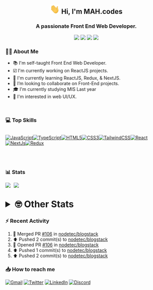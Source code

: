 <h2 align="center"><img src="./Hi.gif" width="30px" height="30px"> Hi, I'm MAH.codes</h2>

<h3 align="center">A passionate Front End Web Developer.</h3>

<div align="center">
  <a href="https://www.linux.org"><img src="https://img.shields.io/badge/OS-Linux-e06c75?style=for-the-badge&logoColor=7287fd&logo=linux&color=7287fd&labelColor=1E1E2E" /></a>
	<a href="https://archlinux.org"><img src="https://img.shields.io/badge/DISTRO-Arch-56b6c2?style=for-the-badge&logo=arch-linux&logoColor=7287fd&color=7287fd&labelColor=1E1E2E" /></a>
	<a href="https://dwm.suckless.org"><img src="https://img.shields.io/badge/WM-DWM-005577?style=for-the-badge&logo=dwm&color=7287fd&logoColor=7287fd&labelColor=1E1E2E" /></a>
	<a href="https://neovim.io"><img src="https://img.shields.io/badge/IDE-Neovim-98c379?style=for-the-badge&logo=neovim&color=7287fd&logoColor=7287fd&labelColor=1E1E2E" /></a>
</div>

### :man_technologist: About Me

- :books: I'm self-taught Front End Web Developer.
- :ballot_box_with_check: I'm currently working on ReactJS projects.
- :dart: I'm currently learning ReactJS, Redux, & NextJS.
- :eyes: I’m looking to collaborate on Front-End projects.
- :mortar_board: I'm currently studying MIS Last year
- :art: I'm interested in web UI/UX.

<br>

### :computer: Top Skills

<div style="display:flex;">

<a href="https://developer.mozilla.org/en-US/docs/Web/JavaScript" target="_blank" rel="noreferrer"><img
    src="https://raw.githubusercontent.com/danielcranney/readme-generator/main/public/icons/skills/javascript-colored.svg"
    width="36" height="36" alt="JavaScript" /></a><a href="https://www.typescriptlang.org/" target="_blank"
  rel="noreferrer"><img
    src="https://raw.githubusercontent.com/danielcranney/readme-generator/main/public/icons/skills/typescript-colored.svg"
    width="36" height="36" alt="TypeScript" /></a><a href="https://developer.mozilla.org/en-US/docs/Glossary/HTML5"
  target="_blank" rel="noreferrer"><img
    src="https://raw.githubusercontent.com/danielcranney/readme-generator/main/public/icons/skills/html5-colored.svg"
    width="36" height="36" alt="HTML5" /></a><a href="https://www.w3.org/TR/CSS/#css" target="_blank"
  rel="noreferrer"><img
    src="https://raw.githubusercontent.com/danielcranney/readme-generator/main/public/icons/skills/css3-colored.svg"
    width="36" height="36" alt="CSS3" /></a><a href="https://tailwindcss.com/" target="_blank" rel="noreferrer"><img
    src="https://raw.githubusercontent.com/danielcranney/readme-generator/main/public/icons/skills/tailwindcss-colored.svg"
    width="36" height="36" alt="TailwindCSS" /></a><a href="https://reactjs.org/" target="_blank" rel="noreferrer"><img
    src="https://raw.githubusercontent.com/danielcranney/readme-generator/main/public/icons/skills/react-colored.svg"
    width="36" height="36" alt="React" /></a><a href="https://nextjs.org/docs" target="_blank" rel="noreferrer"><img
    src="https://raw.githubusercontent.com/danielcranney/readme-generator/main/public/icons/skills/nextjs-colored.svg"
    width="36" height="36" alt="NextJs" /></a><a href="https://redux.js.org/" target="_blank" rel="noreferrer"><img
    src="https://raw.githubusercontent.com/danielcranney/readme-generator/main/public/icons/skills/redux-colored.svg"
    width="36" height="36" alt="Redux" /></a>

</div>

<br>
<br>

### :bar_chart: Stats

<img src="https://github-readme-stats.vercel.app/api?username=MAHcodes&show_icons=true&locale=en" width="49%" /><span style="display:inline-block;width:2%"></span><img src="https://github-readme-streak-stats.herokuapp.com/?user=MAHcodes&" width="49%" />

<br>

<details>
<summary style="font-size: 1.75rem; font-weight: bold;"><strong style="font-size: 1.75rem; font-weight: bold;"> 🤓 Other Stats </strong></summary>

<a href="https://www.github.com/mahcodes"><img src="https://komarev.com/ghpvc/?username=MAHcodes&style=for-the-badge" alt="MAHcodes github profile views" /></a>
<a href="https://wakatime.com/@44eeab2c-51f5-4574-a918-82e5b17d9c49"><img src="https://wakatime.com/badge/user/44eeab2c-51f5-4574-a918-82e5b17d9c49.svg?style=for-the-badge" alt="Total time coded since Jun 29 2022" /></a>

<!--START_SECTION:waka-->
![Lines of code](https://img.shields.io/badge/From%20Hello%20World%20I%27ve%20Written-843%20Thousand%20lines%20of%20code-blue)

**🐱 My GitHub Data** 

> 🏆 436 Contributions in the Year 2023
 > 
> 📦 341.7 kB Used in GitHub's Storage 
 > 
> 💼 Opted to Hire
 > 
> 📜 30 Public Repositories 
 > 
> 🔑 8 Private Repositories  
 > 
**I'm a Night 🦉** 

```text
🌞 Morning      176 commits       ███░░░░░░░░░░░░░░░░░░░░░░   14.24 % 
🌆 Daytime      286 commits       █████░░░░░░░░░░░░░░░░░░░░   23.14 % 
🌃 Evening      483 commits       █████████░░░░░░░░░░░░░░░░   39.08 % 
🌙 Night        291 commits       ██████░░░░░░░░░░░░░░░░░░░   23.54 % 

```
📅 **I'm Most Productive on Monday** 

```text
Monday         211 commits       ████░░░░░░░░░░░░░░░░░░░░░   17.07 % 
Tuesday        193 commits       ████░░░░░░░░░░░░░░░░░░░░░   15.61 % 
Wednesday      145 commits       ███░░░░░░░░░░░░░░░░░░░░░░   11.73 % 
Thursday       154 commits       ███░░░░░░░░░░░░░░░░░░░░░░   12.46 % 
Friday         153 commits       ███░░░░░░░░░░░░░░░░░░░░░░   12.38 % 
Saturday       193 commits       ████░░░░░░░░░░░░░░░░░░░░░   15.61 % 
Sunday         187 commits       ███░░░░░░░░░░░░░░░░░░░░░░   15.13 % 

```


📊 **This Week I Spent My Time On** 

```text
⌚︎ Time Zone: Asia/Beirut

💬 Programming Languages: 
TypeScript               6 hrs 59 mins       █████████████████░░░░░░░░   69.86 % 
Lua                      57 mins             ██░░░░░░░░░░░░░░░░░░░░░░░   09.64 % 
Go                       39 mins             █░░░░░░░░░░░░░░░░░░░░░░░░   06.56 % 
CSS                      30 mins             █░░░░░░░░░░░░░░░░░░░░░░░░   05.07 % 
Markdown                 28 mins             █░░░░░░░░░░░░░░░░░░░░░░░░   04.75 % 

🔥 Editors: 
Neovim                   10 hrs              █████████████████████████   100.00 % 

🐱‍💻 Projects: 
blogstack                6 hrs 49 mins       █████████████████░░░░░░░░   68.20 % 
dotfiles                 1 hr                ██░░░░░░░░░░░░░░░░░░░░░░░   10.05 % 
Unknown Project          43 mins             █░░░░░░░░░░░░░░░░░░░░░░░░   07.30 % 
lichess                  30 mins             █░░░░░░░░░░░░░░░░░░░░░░░░   05.02 % 
vimwiki                  23 mins             █░░░░░░░░░░░░░░░░░░░░░░░░   03.92 % 

💻 Operating System: 
Linux                    10 hrs              █████████████████████████   100.00 % 

```

**I Mostly Code in JavaScript** 

```text
JavaScript               14 repos            ████████████░░░░░░░░░░░░░   48.28 % 
Python                   3 repos             ██░░░░░░░░░░░░░░░░░░░░░░░   10.34 % 
TypeScript               3 repos             ██░░░░░░░░░░░░░░░░░░░░░░░   10.34 % 
HTML                     2 repos             █░░░░░░░░░░░░░░░░░░░░░░░░   06.90 % 
PHP                      2 repos             █░░░░░░░░░░░░░░░░░░░░░░░░   06.90 % 

```



 Last Updated on 21/02/2023 18:38:53 UTC
<!--END_SECTION:waka-->

</details>

### :zap: Recent Activity

<!--RECENT_ACTIVITY:start-->
1. 🎉 Merged PR [#106](https://github.com/nodetec/blogstack/pull/106) in [nodetec/blogstack](https://github.com/nodetec/blogstack)<br>
2. ⬆️ Pushed 2 commit(s) to [nodetec/blogstack](https://github.com/nodetec/blogstack)<br>
3. 💪 Opened PR [#106](https://github.com/nodetec/blogstack/pull/106) in [nodetec/blogstack](https://github.com/nodetec/blogstack)<br>
4. ⬆️ Pushed 1 commit(s) to [nodetec/blogstack](https://github.com/nodetec/blogstack)<br>
5. ⬆️ Pushed 2 commit(s) to [nodetec/blogstack](https://github.com/nodetec/blogstack)<br>
<!--RECENT_ACTIVITY:end-->

### :inbox_tray: How to reach me

[![Gmail](https://img.shields.io/badge/Gmail-D14836?style=for-the-badge&logo=gmail&logoColor=white)](mailto:mahdotcodes@gmail.com)
[![Twitter](https://img.shields.io/badge/Twitter-1DA1F2?style=for-the-badge&logo=twitter&logoColor=white)](https://twitter.com/MAHcodes)
[![LinkedIn](https://img.shields.io/badge/LinkedIn-0077B5?style=for-the-badge&logo=linkedin&logoColor=white)](https://www.linkedin.com/in/mah-codes-66b0671b7/)
[![Discord](https://img.shields.io/badge/Discord-7289DA?style=for-the-badge&logo=discord&logoColor=white)](https://discord.com/users/404595695195258880)
